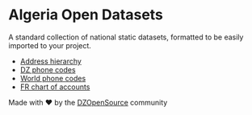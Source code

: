 # Algeria Open Datasets

A standard collection of national static datasets, formatted to be easily imported to your project.

- [Address hierarchy](address_hierarchy/dz_addresses.csv)
- [DZ phone codes](phone_codes/dz_phone_codes.csv)
- [World phone codes](phone_codes/world_phone_codes.csv)
- [FR chart of accounts](plan_comptable/plan_comptable_fr.csv)

Made with :heart: by the [DZOpenSource](https://github.com/DZOpenSource) community